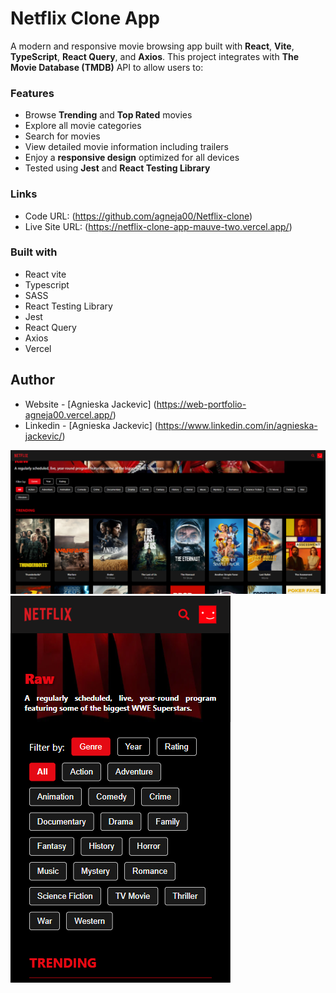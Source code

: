 # Netflix Clone App

A modern and responsive movie browsing app built with **React**, **Vite**, **TypeScript**, **React Query**, and **Axios**. This project integrates with **The Movie Database (TMDB)** API to allow users to:

### Features

- Browse **Trending** and **Top Rated** movies
- Explore all movie categories
- Search for movies
- View detailed movie information including trailers
- Enjoy a **responsive design** optimized for all devices
- Tested using **Jest** and **React Testing Library**

### Links

- Code URL: (https://github.com/agneja00/Netflix-clone)
- Live Site URL: (https://netflix-clone-app-mauve-two.vercel.app/)

### Built with

- React vite
- Typescript
- SASS
- React Testing Library
- Jest
- React Query
- Axios
- Vercel

## Author

- Website - [Agnieska Jackevic] (https://web-portfolio-agneja00.vercel.app/)
- Linkedin - [Agnieska Jackevic] (https://www.linkedin.com/in/agnieska-jackevic/)

![Screenshot](./assets/netflix_app_desktop.png)
![Screenshot](./assets/netflix_app_mobile.png)
